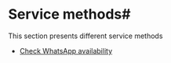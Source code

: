 # Service methods#
This section presents different service methods

- [Check WhatsApp availability](../service/check-whatsapp.md)